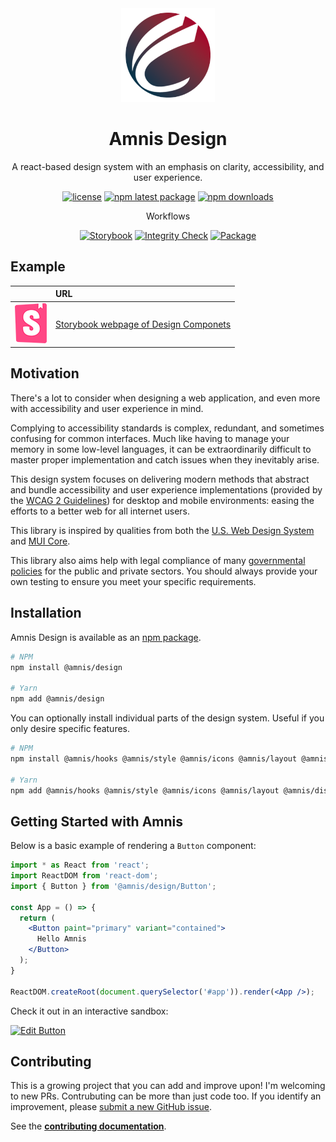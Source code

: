 <div align="center">

<img width="150" hight="150" src="static/amnis-logo-256.png" alt="Amnis logo" />

</div>

<h1 align="center">Amnis Design</h1>

<p align="center">
  A react-based design system with an emphasis on clarity, accessibility, and user experience.
</p>

<div align="center">

[![license](https://img.shields.io/badge/license-MIT-blue.svg)](https://github.com/amnis-dev/amnis-design/blob/main/LICENSE)
[![npm latest package](https://img.shields.io/npm/v/@amnis/design/latest.svg)](https://www.npmjs.com/package/@amnis/design)
[![npm downloads](https://img.shields.io/npm/dm/@amnis/design.svg)](https://www.npmjs.com/package/@amnis/design)

Workflows

[![Storybook](https://github.com/amnis-dev/amnis-design/actions/workflows/storybook.yml/badge.svg)](https://github.com/amnis-dev/amnis-design/actions/workflows/storybook.yml)
[![Integrity Check](https://github.com/amnis-dev/amnis-design/actions/workflows/integrity-check.yml/badge.svg)](https://github.com/amnis-dev/amnis-design/actions/workflows/integrity-check.yml)
[![Package](https://github.com/amnis-dev/amnis-design/actions/workflows/package.yml/badge.svg)](https://github.com/amnis-dev/amnis-design/actions/workflows/package.yml)

</div>

## Example

|       | URL    |
| :---: | :----- |
| ![Sorybook Logo](static/storybook-logo.png) | [Storybook webpage of Design Componets](https://storybook.amnis.dev) |

## Motivation

There's a lot to consider when designing a web application, and even more with accessibility and user experience in mind.

Complying to accessibility standards is complex, redundant, and sometimes confusing for common interfaces. Much like having to manage your memory in some low-level languages, it can be extraordinarily difficult to master proper implementation and catch issues when they inevitably arise.

This design system focuses on delivering modern methods that abstract and bundle accessibility and user experience implementations (provided by the [WCAG 2 Guidelines](https://www.w3.org/WAI/WCAG21/quickref/)) for desktop and mobile environments: easing the efforts to a better web for all internet users.

This library is inspired by qualities from both the [U.S. Web Design System](https://github.com/uswds/uswds) and [MUI Core](https://github.com/mui/material-ui).

This library also aims help with legal compliance of many [governmental policies](https://www.w3.org/WAI/policies/) for the public and private sectors. You should always provide your own testing to ensure you meet your specific requirements.

## Installation

Amnis Design is available as an [npm package](https://www.npmjs.com/package/@amnis/design).

```sh
# NPM
npm install @amnis/design

# Yarn
npm add @amnis/design
```

You can optionally install individual parts of the design system. Useful if you only desire specific features.

```sh
# NPM
npm install @amnis/hooks @amnis/style @amnis/icons @amnis/layout @amnis/display @amnis/entry

# Yarn
npm add @amnis/hooks @amnis/style @amnis/icons @amnis/layout @amnis/display @amnis/entry
```

## Getting Started with Amnis

Below is a basic example of rendering a `Button` component:

```jsx
import * as React from 'react';
import ReactDOM from 'react-dom';
import { Button } from '@amnis/design/Button';

const App = () => {
  return (
    <Button paint="primary" variant="contained">
      Hello Amnis
    </Button>
  );
}

ReactDOM.createRoot(document.querySelector('#app')).render(<App />);
```

Check it out in an interactive sandbox:

[![Edit Button](https://codesandbox.io/static/img/play-codesandbox.svg)](https://codesandbox.io/s/amnis-design-basic-button-08tb3x)

## Contributing

This is a growing project that you can add and improve upon! I'm welcoming to new PRs. Contrubuting can be more than just code too. If you identify an improvement, please [submit a new GitHub issue](https://github.com/amnis-dev/amnis-design/issues/new).

See the **[contributing documentation](CONTRIBUTING.md)**.